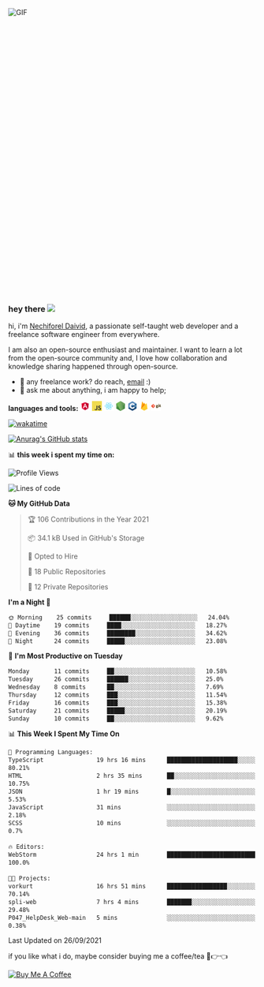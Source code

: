   <img align="right" alt="GIF" src="https://github.com/NsdHSO/profile/blob/main/project-app.gif" width="100%" height="600" />


### hey there <img src="https://media.giphy.com/media/hvRJCLFzcasrR4ia7z/giphy.gif" width="25px">



hi, i'm [Nechiforel Daivid](https://github.com/NsdHSO/NsdHSO/blob/main/README.md), a passionate self-taught web developer and a freelance software engineer from everywhere.

I am also an open-source enthusiast and maintainer. I want to learn a lot from the open-source community and, I love how collaboration and knowledge sharing happened through open-source.

- 💼  any freelance work? do reach, [email](nechiforelsamuel@yahoo.com) :)
- 💬  ask me about anything, i am happy to help;

**languages and tools:**
<code><img height="20" src="https://raw.githubusercontent.com/github/explore/80688e429a7d4ef2fca1e82350fe8e3517d3494d/topics/angular/angular.png"></code>
<code><img height="20" src="https://raw.githubusercontent.com/github/explore/80688e429a7d4ef2fca1e82350fe8e3517d3494d/topics/javascript/javascript.png"></code>
<code><img height="20" src="https://raw.githubusercontent.com/github/explore/80688e429a7d4ef2fca1e82350fe8e3517d3494d/topics/react/react.png"></code>
<code><img height="20" src="https://raw.githubusercontent.com/github/explore/80688e429a7d4ef2fca1e82350fe8e3517d3494d/topics/nodejs/nodejs.png"></code>
<code><img height="20" src="https://raw.githubusercontent.com/github/explore/80688e429a7d4ef2fca1e82350fe8e3517d3494d/topics/cpp/cpp.png"></code>
<code><img height="20" src="https://raw.githubusercontent.com/github/explore/80688e429a7d4ef2fca1e82350fe8e3517d3494d/topics/firebase/firebase.png"></code>
<code><img height="20" src="https://raw.githubusercontent.com/github/explore/80688e429a7d4ef2fca1e82350fe8e3517d3494d/topics/git/git.png"></code>

[![wakatime](https://wakatime.com/badge/github/NsdHSO/vorkurt.svg)](https://wakatime.com/badge/github/NsdHSO/vorkurt)

[![Anurag's GitHub stats](https://github-readme-stats.vercel.app/api?username=NsdHSO&show_icons=true&theme=dracula)](https://github.com/NsdHSO/NsdHSO)


📊 **this week i spent my time on:**
<!--START_SECTION:waka-->
![Profile Views](http://img.shields.io/badge/Profile%20Views-0-blue)

![Lines of code](https://img.shields.io/badge/From%20Hello%20World%20I%27ve%20Written-1.6%20million%20lines%20of%20code-blue)

**🐱 My GitHub Data** 

> 🏆 106 Contributions in the Year 2021
 > 
> 📦 34.1 kB Used in GitHub's Storage 
 > 
> 💼 Opted to Hire
 > 
> 📜 18 Public Repositories 
 > 
> 🔑 12 Private Repositories  
 > 
**I'm a Night 🦉** 

```text
🌞 Morning    25 commits     ██████░░░░░░░░░░░░░░░░░░░   24.04% 
🌆 Daytime    19 commits     ████░░░░░░░░░░░░░░░░░░░░░   18.27% 
🌃 Evening    36 commits     ████████░░░░░░░░░░░░░░░░░   34.62% 
🌙 Night      24 commits     █████░░░░░░░░░░░░░░░░░░░░   23.08%

```
📅 **I'm Most Productive on Tuesday** 

```text
Monday       11 commits     ██░░░░░░░░░░░░░░░░░░░░░░░   10.58% 
Tuesday      26 commits     ██████░░░░░░░░░░░░░░░░░░░   25.0% 
Wednesday    8 commits      ██░░░░░░░░░░░░░░░░░░░░░░░   7.69% 
Thursday     12 commits     ███░░░░░░░░░░░░░░░░░░░░░░   11.54% 
Friday       16 commits     ███░░░░░░░░░░░░░░░░░░░░░░   15.38% 
Saturday     21 commits     █████░░░░░░░░░░░░░░░░░░░░   20.19% 
Sunday       10 commits     ██░░░░░░░░░░░░░░░░░░░░░░░   9.62%

```


📊 **This Week I Spent My Time On** 

```text
💬 Programming Languages: 
TypeScript               19 hrs 16 mins      ████████████████████░░░░░   80.21% 
HTML                     2 hrs 35 mins       ██░░░░░░░░░░░░░░░░░░░░░░░   10.75% 
JSON                     1 hr 19 mins        █░░░░░░░░░░░░░░░░░░░░░░░░   5.53% 
JavaScript               31 mins             ░░░░░░░░░░░░░░░░░░░░░░░░░   2.18% 
SCSS                     10 mins             ░░░░░░░░░░░░░░░░░░░░░░░░░   0.7%

🔥 Editors: 
WebStorm                 24 hrs 1 min        █████████████████████████   100.0%

🐱‍💻 Projects: 
vorkurt                  16 hrs 51 mins      █████████████████░░░░░░░░   70.14% 
spli-web                 7 hrs 4 mins        ███████░░░░░░░░░░░░░░░░░░   29.48% 
P047_HelpDesk_Web-main   5 mins              ░░░░░░░░░░░░░░░░░░░░░░░░░   0.38%

```


 Last Updated on 26/09/2021
<!--END_SECTION:waka-->

if you like what i do, maybe consider buying me a coffee/tea 🥺👉👈

<a href="https://www.buymeacoffee.com/HSOD" target="_blank"><img src="https://cdn.buymeacoffee.com/buttons/v2/default-red.png" alt="Buy Me A Coffee" width="150" ></a>



